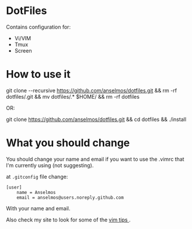 # DotFiles

Contains configuration for:
- Vi/VIM
- Tmux
- Screen


# How to use it

git clone --recursive https://github.com/anselmos/dotfiles.git && rm -rf dotfiles/.git && mv dotfiles/.* $HOME/ && rm -rf dotfiles

OR:

git clone https://github.com/anselmos/dotfiles.git && cd dotfiles && ./install


# What you should change

You should change your name and email if you want to use the .vimrc that I'm currently using (not suggesting).

at `.gitconfig` file change:

```
[user]
    name = Anselmos
    email = anselmos@users.noreply.github.com
```
With your name and email.


Also check my site to look for some of the [vim tips ](http://witkowskibartosz.com/blog/tag/vim.html).
